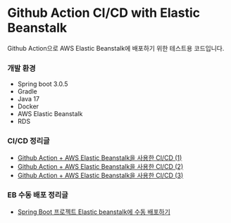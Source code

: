 # Github Action CI/CD with Elastic Beanstalk
Github Action으로 AWS Elastic Beanstalk에 배포하기 위한 테스트용 코드입니다.  

### 개발 환경
* Spring boot 3.0.5
* Gradle
* Java 17
* Docker
* AWS Elastic Beanstalk
* RDS

### CI/CD 정리글
* [Github Action + AWS Elastic Beanstalk을 사용한 CI/CD (1)](https://twosky.tistory.com/53)
* [Github Action + AWS Elastic Beanstalk을 사용한 CI/CD (2)](https://twosky.tistory.com/54)
* [Github Action + AWS Elastic Beanstalk을 사용한 CI/CD (3)](https://twosky.tistory.com/56)

### EB 수동 배포 정리글
* [Spring Boot 프로젝트 Elastic beanstalk에 수동 배포하기](https://twosky.tistory.com/55)
